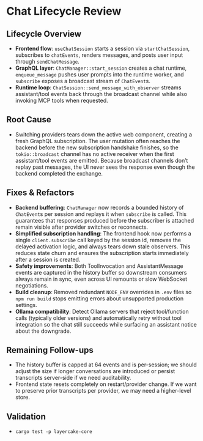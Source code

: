 # Chat Lifecycle Review

## Lifecycle Overview
- **Frontend flow**: `useChatSession` starts a session via `startChatSession`, subscribes to `chatEvents`, renders messages, and posts user input through `sendChatMessage`.
- **GraphQL layer**: `ChatManager::start_session` creates a chat runtime, `enqueue_message` pushes user prompts into the runtime worker, and `subscribe` exposes a broadcast stream of `ChatEvent`s.
- **Runtime loop**: `ChatSession::send_message_with_observer` streams assistant/tool events back through the broadcast channel while also invoking MCP tools when requested.

## Root Cause
- Switching providers tears down the active web component, creating a fresh GraphQL subscription. The user mutation often reaches the backend before the new subscription handshake finishes, so the `tokio::broadcast` channel has no active receiver when the first assistant/tool events are emitted. Because broadcast channels don’t replay past messages, the UI never sees the response even though the backend completed the exchange.

## Fixes & Refactors
- **Backend buffering**: `ChatManager` now records a bounded history of `ChatEvent`s per session and replays it when `subscribe` is called. This guarantees that responses produced before the subscriber is attached remain visible after provider switches or reconnects.
- **Simplified subscription handling**: The frontend hook now performs a single `client.subscribe` call keyed by the session id, removes the delayed activation logic, and always tears down stale observers. This reduces state churn and ensures the subscription starts immediately after a session is created.
- **Safety improvements**: Both ToolInvocation and AssistantMessage events are captured in the history buffer so downstream consumers always remain in sync, even across UI remounts or slow WebSocket negotiations.
- **Build cleanup**: Removed redundant `NODE_ENV` overrides in `.env` files so `npm run build` stops emitting errors about unsupported production settings.
- **Ollama compatibility**: Detect Ollama servers that reject tool/function calls (typically older versions) and automatically retry without tool integration so the chat still succeeds while surfacing an assistant notice about the downgrade.

## Remaining Follow-ups
- The history buffer is capped at 64 events and is per-session; we should adjust the size if longer conversations are introduced or persist transcripts server-side if we need auditability.
- Frontend state resets completely on restart/provider change. If we want to preserve prior transcripts per provider, we may need a higher-level store.

## Validation
- `cargo test -p layercake-core`
